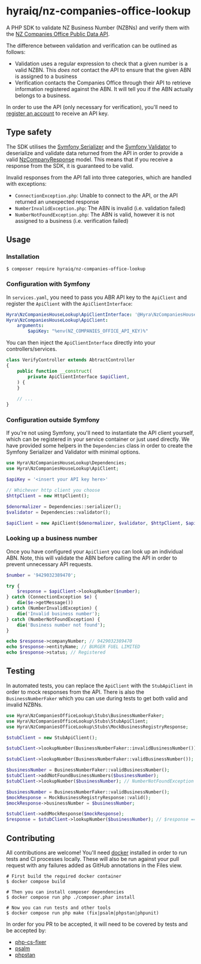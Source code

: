 hyraiq/nz-companies-office-lookup
================

A PHP SDK to validate NZ Business Number (NZBNs) and verify them with the
[NZ Companies Office Public Data API](https://portal.api.business.govt.nz/api-details#api=nzbn).

The difference between validation and verification can be outlined as follows:

- Validation uses a regular expression to check that a given number is a valid NZBN. This _does not_ contact the API to
  ensure that the given ABN is assigned to a business
- Verification contacts the Companies Office through their API to retrieve information registered against the ABN. It
  will tell you if the ABN actually belongs to a business.

In order to use the API (only necessary for verification), you'll need to
[register an account](https://support.api.business.govt.nz/s/article/cloud-subscriptions) to receive an API key.


## Type safety

The SDK utilises the [Symfony Serializer](https://symfony.com/doc/current/components/serializer.html) and the
[Symfony Validator](https://symfony.com/doc/current/components/validator.html) to deserialize and validate data returned
from the API in order to provide a valid [NzCompanyResponse](./src/Model/NzCompanyResponse.php) model.
This means that if you receive a response from the SDK, it is guaranteed to be valid.

Invalid responses from the API fall into three categories, which are handled with exceptions:

- `ConnectionException.php`: Unable to connect to the API, or the API returned an unexpected response
- `NumberInvalidException.php`: The ABN is invalid (i.e. validation failed)
- `NumberNotFoundException.php`: The ABN is valid, however it is not assigned to a business (i.e. verification failed)


## Usage

### Installation

```shell
$ composer require hyraiq/nz-companies-office-lookup
```

### Configuration with Symfony

In `services.yaml`, you need to pass you ABR API key to the `ApiClient` and register the `ApiClient` with the
`ApiClientInterface`:

```yaml
Hyra\NzCompaniesHouseLookup\ApiClientInterface: '@Hyra\NzCompaniesHouseLookup\ApiClient'
Hyra\NzCompaniesHouseLookup\ApiClient:
    arguments:
        $apiKey: "%env(NZ_COMPANIES_OFFICE_API_KEY)%"
```

You can then inject the `ApiClientInterface` directly into your controllers/services.

```php
class VerifyController extends AbtractController
{
    public function __construct(
        private ApiClientInterface $apiClient,
    ) {
    }
    
    // ...  
}
```

### Configuration outside Symfony

If you're not using Symfony, you'll need to instantiate the API client yourself, which can be registered in your service
container or just used directly. We have provided some helpers in the `Dependencies` class in order to create the
Symfony Serializer and Validator with minimal options.

```php
use Hyra\NzCompaniesHouseLookup\Dependencies;
use Hyra\NzCompaniesHouseLookup\ApiClient;

$apiKey = '<insert your API key here>'

// Whichever http client you choose
$httpClient = new HttpClient();

$denormalizer = Dependencies::serializer();
$validator = Dependencies::validator();

$apiClient = new ApiClient($denormalizer, $validator, $httpClient, $apiKey);
```

### Looking up a business number

Once you have configured your `ApiClient` you can look up an individual ABN. Note, this will validate the ABN before
calling the API in order to prevent unnecessary API requests.

```php
$number = '9429032389470';

try {
    $response = $apiClient->lookupNumber($number);
} catch (ConnectionException $e) {
    die($e->getMessage())
} catch (NumberInvalidException) {
    die('Invalid business number');
} catch (NumberNotFoundException) {
    die('Business number not found');
}

echo $response->companyNumber; // 9429032389470
echo $response->entityName; // BURGER FUEL LIMITED
echo $response->status; // Registered
```


## Testing

In automated tests, you can replace the `ApiClient` with the `StubApiClient` in order to mock responses from the API.
There is also the `BusinessNumberFaker` which you can use during tests to get both valid and invalid NZBNs.

```php
use Hyra\NzCompaniesOfficeLookup\Stubs\BusinessNumberFaker;
use Hyra\NzCompaniesOfficeLookup\Stubs\StubApiClient;
use Hyra\NzCompaniesOfficeLookup\Stubs\MockBusinessRegistryResponse;

$stubClient = new StubApiClient();

$stubClient->lookupNumber(BusinessNumberFaker::invalidBusinessNumber()); // NumberInvalidException - Note, the stub still uses the validator

$stubClient->lookupNumber(BusinessNumberFaker::validBusinessNumber()); // LogicException - You need to tell the stub how to respond to specific queries

$businessNumber = BusinessNumberFaker::validBusinessNumber();
$stubClient->addNotFoundBusinessNumbers($businessNumber);
$stubClient->lookupNumber($businessNumber); // NumberNotFoundException

$businessNumber = BusinessNumberFaker::validBusinessNumber();
$mockResponse = MockBusinessRegistryResponse::valid();
$mockResponse->businessNumber = $businessNumber;

$stubClient->addMockResponse($mockResponse);
$response = $stubClient->lookupNumber($businessNumber); // $response === $mockResponse
```


## Contributing

All contributions are welcome! You'll need [docker](https://docs.docker.com/engine/install/) installed in order to
run tests and CI processes locally. These will also be run against your pull request with any failures added as
GitHub annotations in the Files view.

```shell
# First build the required docker container
$ docker compose build

# Then you can install composer dependencies
$ docker compose run php ./composer.phar install

# Now you can run tests and other tools
$ docker compose run php make (fix|psalm|phpstan|phpunit)
```

In order for you PR to be accepted, it will need to be covered by tests and be accepted by:

- [php-cs-fixer](https://github.com/FriendsOfPhp/PHP-CS-Fixer)
- [psalm](https://github.com/vimeo/psalm/)
- [phpstan](https://github.com/phpstan/phpstan)
